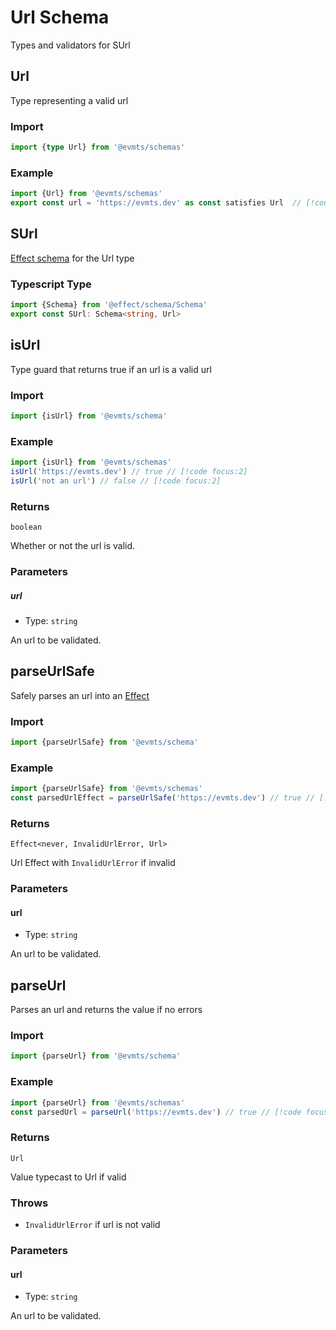 # Url Schema

Types and validators for SUrl

## Url

Type representing a valid url

### Import

```typescript
import {type Url} from '@evmts/schemas'
```

### Example

```typescript
import {Url} from '@evmts/schemas'
export const url = 'https://evmts.dev' as const satisfies Url  // [!code focus:2]
```

## SUrl

[Effect schema](https://github.com/Effect-TS/schema) for the Url type

### Typescript Type

```typescript
import {Schema} from '@effect/schema/Schema'
export const SUrl: Schema<string, Url>
```

## isUrl

Type guard that returns true if an url is a valid url

### Import

```typescript
import {isUrl} from '@evmts/schema'
```

### Example

```typescript
import {isUrl} from '@evmts/schemas'
isUrl('https://evmts.dev') // true // [!code focus:2]
isUrl('not an url') // false // [!code focus:2]
```

### Returns

`boolean`

Whether or not the url is valid.

### Parameters

##### url

- Type: `string`

An url to be validated.

## parseUrlSafe

Safely parses an url into an [Effect](https://www.effect.website/docs/essentials/effect-type)

### Import

```typescript
import {parseUrlSafe} from '@evmts/schema'
```

### Example

```typescript
import {parseUrlSafe} from '@evmts/schemas'
const parsedUrlEffect = parseUrlSafe('https://evmts.dev') // true // [!code focus:2]
```

### Returns

`Effect<never, InvalidUrlError, Url>`

Url Effect with `InvalidUrlError` if invalid

### Parameters

#### url

- Type: `string`

An url to be validated.

## parseUrl

Parses an url and returns the value if no errors

### Import

```typescript
import {parseUrl} from '@evmts/schema'
```

### Example

```typescript
import {parseUrl} from '@evmts/schemas'
const parsedUrl = parseUrl('https://evmts.dev') // true // [!code focus:2]
```

### Returns

`Url`

Value typecast to Url if valid

### Throws

- `InvalidUrlError` if url is not valid

### Parameters

#### url

- Type: `string`

An url to be validated.

